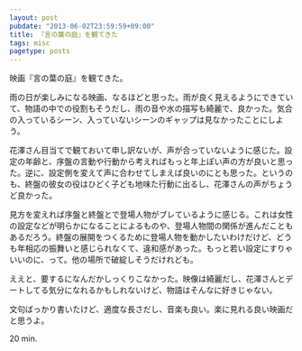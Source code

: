 ```yaml
---
layout: post
pubdate: "2013-06-02T23:59:59+09:00"
title: 『言の葉の庭』を観てきた
tags: misc
pagetype: posts
---
```

映画『言の葉の庭』を観てきた。

雨の日が楽しみになる映画、なるほどと思った。雨が良く見えるようにできていて、物語の中での役割もそうだし、雨の音や水の描写も綺麗で、良かった。気合の入っているシーン、入っていないシーンのギャップは見なかったことにしよう。

花澤さん目当てで観ておいて申し訳ないが、声が合っていないように感じた。設定の年齢と、序盤の言動や行動から考えればもっと年上ぽい声の方が良いと思った。逆に、設定側を変えて声に合わせてしまえば良いのにとも思った。というのも、終盤の彼女の役はひどく子ども地味た行動に出るし、花澤さんの声がちょうど良かった。

見方を変えれば序盤と終盤とで登場人物がブレているように感じる。これは女性の設定などが明らかになることによるものや、登場人物間の関係が進んだこともあるだろう。終盤の展開をつくるために登場人物を動かしたいわけだけど、どうも年相応の振舞いと感じられなくて、違和感があった。もっと若い設定にすりゃいいのに、って。他の場所で破綻しそうだけれども。

ええと、要するになんだかしっくりこなかった。映像は綺麗だし、花澤さんとデートしてる気分になれるかもしれないけど、物語はそんなに好きじゃない。

文句ばっかり書いたけど、適度な長さだし、音楽も良い。楽に見れる良い映画だと思うよ。

20 min.
